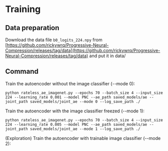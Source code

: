 # Training
## Data preparation
Download the data file `b0_logits_224.npy` from [https://github.com/rickywrq/Progressive-Neural-Compression/releases/tag/data](https://github.com/rickywrq/Progressive-Neural-Compression/releases/tag/data) and put it in data/
## Command
Train the autoencoder without the image classifier (--mode 0):
```
python rateless_ae_imagenet.py --epochs 70 --batch_size 4 --input_size 224 --learning_rate 0.001 --model PNC --ae_path saved_models/ae --joint_path saved_models/joint_ae --mode 0 --log_save_path ./
```
Train the autoencoder with the image classifier freezed (--mode 1):
```
python rateless_ae_imagenet.py --epochs 70 --batch_size 4 --input_size 224 --learning_rate 0.005 --model PNC --ae_path saved_models/ae --joint_path saved_models/joint_ae --mode 1 --log_save_path ./
```
(Exploration) Train the autoencoder with trainable image classifier (--mode 2):
